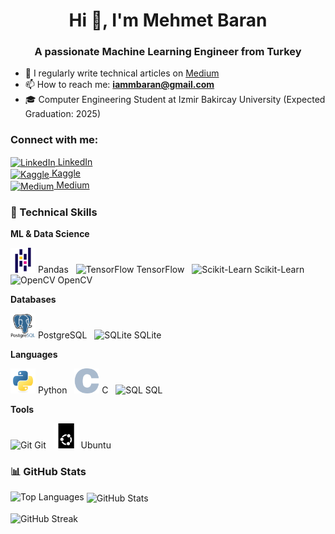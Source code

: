 <h1 align="center">Hi 👋, I'm Mehmet Baran</h1>
<h3 align="center">A passionate Machine Learning Engineer from Turkey</h3>

- 📝 I regularly write technical articles on [Medium](https://medium.com/@iammbrn)  
- 📫 How to reach me: **iammbaran@gmail.com**  
- 🎓 Computer Engineering Student at Izmir Bakircay University (Expected Graduation: 2025)

<h3 align="left">Connect with me:</h3>
<p align="left">
  <a href="https://linkedin.com/in/iammbrn" target="_blank">
    <img align="center" src="https://raw.githubusercontent.com/rahuldkjain/github-profile-readme-generator/master/src/images/icons/Social/linked-in-alt.svg" alt="LinkedIn" height="30" width="40" /> LinkedIn
  </a>
  <br>
  <a href="https://kaggle.com/iammbrn" target="_blank">
    <img align="center" src="https://raw.githubusercontent.com/rahuldkjain/github-profile-readme-generator/master/src/images/icons/Social/kaggle.svg" alt="Kaggle" height="30" width="40" /> Kaggle
  </a>
  <br>
  <a href="https://medium.com/@iammbrn" target="_blank">
    <img align="center" src="https://raw.githubusercontent.com/rahuldkjain/github-profile-readme-generator/master/src/images/icons/Social/medium.svg" alt="Medium" height="30" width="40" /> Medium
  </a>
</p>

<h3 align="left">🧠 Technical Skills</h3>

**ML & Data Science**  
<p align="left">
  <img src="https://raw.githubusercontent.com/devicons/devicon/master/icons/pandas/pandas-original.svg" alt="Pandas" width="40" height="40"/> Pandas &nbsp;
  <img src="https://www.vectorlogo.zone/logos/tensorflow/tensorflow-icon.svg" alt="TensorFlow" width="40" height="40"/> TensorFlow &nbsp;
  <img src="https://upload.wikimedia.org/wikipedia/commons/0/05/Scikit_learn_logo_small.svg" alt="Scikit-Learn" width="40" height="40"/> Scikit-Learn &nbsp;
  <img src="https://www.vectorlogo.zone/logos/opencv/opencv-icon.svg" alt="OpenCV" width="40" height="40"/> OpenCV
</p>

**Databases**  
<p align="left">
  <img src="https://raw.githubusercontent.com/devicons/devicon/master/icons/postgresql/postgresql-original-wordmark.svg" alt="PostgreSQL" width="40" height="40"/> PostgreSQL &nbsp;
  <img src="https://www.vectorlogo.zone/logos/sqlite/sqlite-icon.svg" alt="SQLite" width="40" height="40"/> SQLite
</p>

**Languages**  
<p align="left">
  <img src="https://raw.githubusercontent.com/devicons/devicon/master/icons/python/python-original.svg" alt="Python" width="40" height="40"/> Python &nbsp;
  <img src="https://raw.githubusercontent.com/devicons/devicon/master/icons/c/c-original.svg" alt="C" width="40" height="40"/> C &nbsp;
  <img src="https://www.svgrepo.com/show/331760/sql-database-generic.svg" alt="SQL" width="40" height="40"/> SQL
</p>

**Tools**  
<p align="left">
  <img src="https://www.vectorlogo.zone/logos/git-scm/git-scm-icon.svg" alt="Git" width="40" height="40"/> Git &nbsp;
  <img src="https://raw.githubusercontent.com/devicons/devicon/master/icons/ubuntu/ubuntu-plain.svg" alt="Ubuntu" width="40" height="40"/> Ubuntu
</p>

<h3 align="left">📊 GitHub Stats</h3>

<p><img align="left" src="https://github-readme-stats.vercel.app/api/top-langs?username=iammbrn&show_icons=true&locale=en&layout=compact&theme=vision-friendly-dark" alt="Top Languages" /></p>

<p>&nbsp;<img align="center" src="https://github-readme-stats.vercel.app/api?username=iammbrn&show_icons=true&locale=en&theme=vision-friendly-dark" alt="GitHub Stats" /></p>

<p><img align="center" src="https://github-readme-streak-stats.herokuapp.com/?user=iammbrn&theme=vision-friendly-dark" alt="GitHub Streak" /></p>
